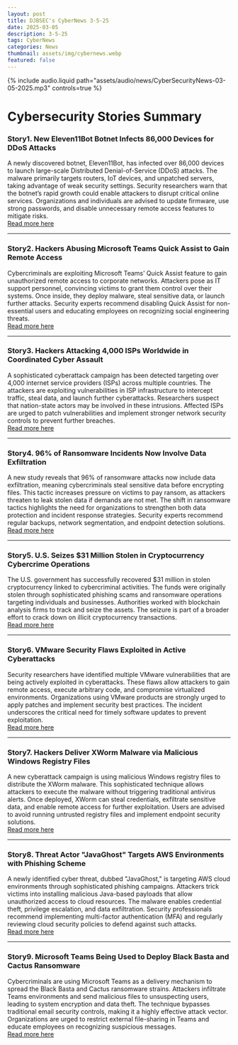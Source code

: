 ```yaml
---
layout: post
title: DJBSEC's CyberNews 3-5-25
date: 2025-03-05
description: 3-5-25
tags: CyberNews
categories: News
thumbnail: assets/img/cybernews.webp
featured: false
---
```


<div class="row mt-3">
    <div class="col-sm mt-3 mt-md-0">
        {% include audio.liquid path="assets/audio/news/CyberSecurityNews-03-05-2025.mp3" controls=true %}
    </div>
</div>

# Cybersecurity Stories Summary

### Story1. New Eleven11Bot Botnet Infects 86,000 Devices for DDoS Attacks

A newly discovered botnet, Eleven11Bot, has infected over 86,000 devices to launch large-scale Distributed Denial-of-Service (DDoS) attacks. The malware primarily targets routers, IoT devices, and unpatched servers, taking advantage of weak security settings. Security researchers warn that the botnet’s rapid growth could enable attackers to disrupt critical online services. Organizations and individuals are advised to update firmware, use strong passwords, and disable unnecessary remote access features to mitigate risks.  
[Read more here](https://www.bleepingcomputer.com/news/security/new-eleven11bot-botnet-infects-86-000-devices-for-ddos-attacks/)

---

### Story2. Hackers Abusing Microsoft Teams Quick Assist to Gain Remote Access

Cybercriminals are exploiting Microsoft Teams’ Quick Assist feature to gain unauthorized remote access to corporate networks. Attackers pose as IT support personnel, convincing victims to grant them control over their systems. Once inside, they deploy malware, steal sensitive data, or launch further attacks. Security experts recommend disabling Quick Assist for non-essential users and educating employees on recognizing social engineering threats.  
[Read more here](https://cybersecuritynews.com/hackers-abusing-microsoft-teams-quick-assist/)

---

### Story3. Hackers Attacking 4,000 ISPs Worldwide in Coordinated Cyber Assault

A sophisticated cyberattack campaign has been detected targeting over 4,000 internet service providers (ISPs) across multiple countries. The attackers are exploiting vulnerabilities in ISP infrastructure to intercept traffic, steal data, and launch further cyberattacks. Researchers suspect that nation-state actors may be involved in these intrusions. Affected ISPs are urged to patch vulnerabilities and implement stronger network security controls to prevent further breaches.  
[Read more here](https://cybersecuritynews.com/hackers-attacking-4000-isps/)

---

### Story4. 96% of Ransomware Incidents Now Involve Data Exfiltration

A new study reveals that 96% of ransomware attacks now include data exfiltration, meaning cybercriminals steal sensitive data before encrypting files. This tactic increases pressure on victims to pay ransom, as attackers threaten to leak stolen data if demands are not met. The shift in ransomware tactics highlights the need for organizations to strengthen both data protection and incident response strategies. Security experts recommend regular backups, network segmentation, and endpoint detection solutions.  
[Read more here](https://www.securitymagazine.com/articles/101435-96-of-ransomware-incidents-involve-data-exfiltration)

---

### Story5. U.S. Seizes $31 Million Stolen in Cryptocurrency Cybercrime Operations

The U.S. government has successfully recovered $31 million in stolen cryptocurrency linked to cybercriminal activities. The funds were originally stolen through sophisticated phishing scams and ransomware operations targeting individuals and businesses. Authorities worked with blockchain analysis firms to track and seize the assets. The seizure is part of a broader effort to crack down on illicit cryptocurrency transactions.  
[Read more here](https://cybersecuritynews.com/u-s-seizes-31-million-funds-drained/)

---

### Story6. VMware Security Flaws Exploited in Active Cyberattacks

Security researchers have identified multiple VMware vulnerabilities that are being actively exploited in cyberattacks. These flaws allow attackers to gain remote access, execute arbitrary code, and compromise virtualized environments. Organizations using VMware products are strongly urged to apply patches and implement security best practices. The incident underscores the critical need for timely software updates to prevent exploitation.  
[Read more here](https://thehackernews.com/2025/03/vmware-security-flaws-exploited-in.html)

---

### Story7. Hackers Deliver XWorm Malware via Malicious Windows Registry Files

A new cyberattack campaign is using malicious Windows registry files to distribute the XWorm malware. This sophisticated technique allows attackers to execute the malware without triggering traditional antivirus alerts. Once deployed, XWorm can steal credentials, exfiltrate sensitive data, and enable remote access for further exploitation. Users are advised to avoid running untrusted registry files and implement endpoint security solutions.  
[Read more here](https://cybersecuritynews.com/hackers-deliver-xworm-via-malicious-registry-files/)

---

### Story8. Threat Actor "JavaGhost" Targets AWS Environments with Phishing Scheme

A newly identified cyber threat, dubbed "JavaGhost," is targeting AWS cloud environments through sophisticated phishing campaigns. Attackers trick victims into installing malicious Java-based payloads that allow unauthorized access to cloud resources. The malware enables credential theft, privilege escalation, and data exfiltration. Security professionals recommend implementing multi-factor authentication (MFA) and regularly reviewing cloud security policies to defend against such attacks.  
[Read more here](https://www.darkreading.com/cloud-security/threat-actor-javaghost-targets-aws-environments-phishing-scheme)

---

### Story9. Microsoft Teams Being Used to Deploy Black Basta and Cactus Ransomware

Cybercriminals are using Microsoft Teams as a delivery mechanism to spread the Black Basta and Cactus ransomware strains. Attackers infiltrate Teams environments and send malicious files to unsuspecting users, leading to system encryption and data theft. The technique bypasses traditional email security controls, making it a highly effective attack vector. Organizations are urged to restrict external file-sharing in Teams and educate employees on recognizing suspicious messages.  
[Read more here](https://www.bleepingcomputer.com/news/security/microsoft-teams-tactics-malware-connect-black-basta-cactus-ransomware/)
